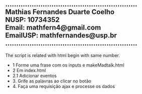 <h2>............................................................</br>
Mathias Fernandes Duarte Coelho</br>
NUSP: 10734352</br>
Email: mathfern4@gmail.com</br>
EmailUSP: mathfernandes@usp.br</br>
............................................................
</h2>
<p>The script is related with html begin with same number.</p>
<ul>
    <li>1 Forme uma frase com os inputs e makeMadtalk.html</li>
    <li>2 Em index.html</li>
    <li>2.1 Adicionar eventos</li>
    <li>3. Grife as palavras ao clicar no botão</li>
    <li>4. Faça uma requisição ajax e processe os dados</li>
</ul>